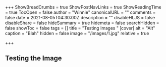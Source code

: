 +++
ShowBreadCrumbs = true
ShowPostNavLinks = true
ShowReadingTime = true
TocOpen = false
author = "Winnie"
canonicalURL = ""
comments = false
date = 2021-08-05T04:30:00Z
description = ""
disableHLJS = false
disableShare = false
hideSummary = true
hidemeta = false
searchHidden = false
showToc = false
tags = []
title = "Testing Images "
[cover]
alt = "Alt"
caption = "Blah"
hidden = false
image = "/images/1.jpg"
relative = true

+++
## Testing the Image